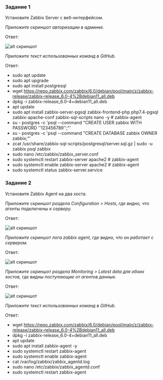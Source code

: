 ### Задание 1 

Установите Zabbix Server с веб-интерфейсом.

*Приложите скриншот авторизации в админке.*

Ответ:

![alt скриншот](https://github.com/VovanBanks/DZ-srlb/blob/main/img/HW%209-2%20(1).PNG)

*Приложите текст использованных команд в GitHub.*

Ответ:
* sudo apt update
* sudo apt upgrade
* sudo apt install postgresql
* wget https://repo.zabbix.com/zabbix/6.0/debian/pool/main/z/zabbix-release/zabbix-release_6.0-4%2Bdebian11_all.deb
* dpkg -i zabbix-release_6.0-4+debian11_all.deb
* apt update
* sudo apt install zabbix-server-pgsql zabbix-frontend-php php7.4-pgsql zabbix-apache-conf zabbix-sql-scripts nano -y # zabbix-agent
* su - postgres -c 'psql --command "CREATE USER zabbix WITH PASSWORD '\'123456789\'';"'
* su - postgres -c 'psql --command "CREATE DATABASE zabbix OWNER zabbix;"'
* zcat /usr/share/zabbix-sql-scripts/postgresql/server.sql.gz | sudo -u zabbix psql zabbix 
* sudo nano /etc/zabbix/zabbix_server.conf
* sudo systemctl restart zabbix-server apache2 # zabbix-agent 
* sudo systemctl enable zabbix-server apache2 # zabbix-agent
* sudo systemctl status zabbix-server.service

### Задание 2 

Установите Zabbix Agent на два хоста.

*Приложите скриншот раздела Configuration > Hosts, где видно, что агенты подключены к серверу.*

Ответ:

![alt скриншот](https://github.com/VovanBanks/DZ-srlb/blob/main/img/HW%209-2%20(2).PNG)

*Приложите скриншот лога zabbix agent, где видно, что он работает с сервером.*

Ответ:

![alt скриншот](https://github.com/VovanBanks/DZ-srlb/blob/main/img/HW%209-2%20(3).PNG)

*Приложите скриншот раздела Monitoring > Latest data для обоих хостов, где видны поступающие от агентов данные.*

Ответ:

![alt скриншот](https://github.com/VovanBanks/DZ-srlb/blob/main/img/HW%209-2%20(4).PNG)

*Приложите текст использованных команд в GitHub.*

Ответ:

* wget https://repo.zabbix.com/zabbix/6.0/debian/pool/main/z/zabbix-release/zabbix-release_6.0-4%2Bdebian11_all.deb
* dpkg -i zabbix-release_6.0-4+debian11_all.deb
* apt update
* sudo apt install zabbix-agent -y
* sudo systemctl restart zabbix-agent
* sudo systemctl enable zabbix-agent
* cat /var/log/zabbix/zabbix_agentd.log
* sudo nano /etc/zabbix/zabbix_agentd.conf
* sudo systemctl restart zabbix-agent
